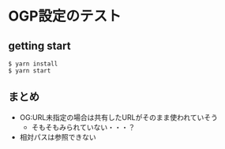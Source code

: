 # OGP設定のテスト

## getting start
```
$ yarn install
$ yarn start
```

## まとめ
+ OG:URL未指定の場合は共有したURLがそのまま使われていそう
  + そもそもみられていない・・・？
+ 相対パスは参照できない
